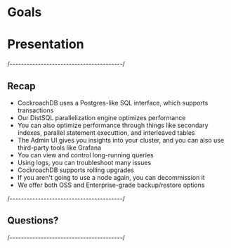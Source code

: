 # Goals

# Presentation

/----------------------------------------/

## Recap

- CockroachDB uses a Postgres-like SQL interface, which supports transactions
- Our DistSQL parallelization engine optimizes performance
- You can also optimize performance through things like secondary indexes, parallel statement executtion, and interleaved tables
- The Admin UI gives you insights into your cluster, and you can also use third-party tools like Grafana
- You can view and control long-running queries
- Using logs, you can troubleshoot many issues
- CockroachDB supports rolling upgrades
- If you aren't going to use a node again, you can decommission it
- We offer both OSS and Enterprise-grade backup/restore options

/----------------------------------------/

## Questions?

/----------------------------------------/